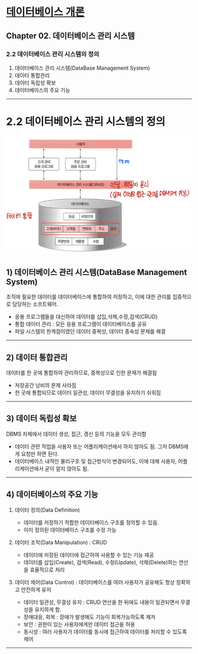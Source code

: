 
# <a href = "../README.md" target="_blank">데이터베이스 개론</a>
## Chapter 02. 데이터베이스 관리 시스템
### 2.2 데이터베이스 관리 시스템의 정의
1) 데이터베이스 관리 시스템(DataBase Management System)
2) 데이터 통합관리
3) 데이터 독립성 확보
4) 데이터베이스의 주요 기능

---

# 2.2 데이터베이스 관리 시스템의 정의

![img/DBMS.jpg](img/DBMS.jpg)

## 1) 데이터베이스 관리 시스템(DataBase Management System)
조직에 필요한 데이터를 데이터베이스에 통합하여 저장하고, 이에 대한 관리를 집중적으로 담당하는 소프트웨어.
- 응용 프로그램들을 대신하여 데이터를 삽입,삭제,수정,검색(CRUD)
- 통합 데이터 관리 : 모든 응용 프로그램이 데이터베이스를 공유
- 파일 시스템의 한계점이였던 데이터 중복성, 데이터 종속성 문제를 해결

---

## 2) 데이터 통합관리
데이터를 한 곳에 통합하여 관리하므로, 중복성으로 인한 문제가 해결됨
- 저장공간 낭비의 문제 사라짐
- 한 곳에 통합되므로 데이터 일관성, 데이터 무결성을 유지하기 쉬워짐

---

## 3) 데이터 독립성 확보
DBMS 자체에서 데이터 생성, 접근, 갱신 등의 기능을 모두 관리함  
- 데이터 관련 작업을 사용자 또는 어플리케이션에서 하지 않아도 됨. 그저 DBMS에게 요청만 하면 된다.
- 데이터베이스 내적인 물리구조 및 접근방식이 변경되어도, 이에 대해 사용자, 어플리케이션에서 굳이 알지 않아도 됨.

---

## 4) 데이터베이스의 주요 기능
1. 데이터 정의(Data Definition)
   - 데이터를 저장하기 적합한 데이터베이스 구조를 정의할 수 있음.
   - 이미 정의된 데이터베이스 구조를 수정 가능


2. 데이터 조작(Data Manipulation) : CRUD
   - 데이터에 저장된 데이터에 접근하여 사용할 수 있는 기능 제공
   - 데이터를 삽입(Create), 검색(Read), 수정(Update), 삭제(Delete)하는 연산을 효율적으로 처리


3. 데이터 제어(Data Control) : 데이터베이스를 여러 사용자가 공유해도 항상 정확하고 안전하게 유지
   - 데이터 일관성, 무결성 유지 : CRUD 연산을 한 뒤에도 내용이 일관되면서 무결성을 유지하게 함.
   - 장애대응, 회복 : 장애가 발생해도 기능이 회복가능하도록 제저
   - 보안 : 권한이 있는 사용자에게만 데이터 접근을 허용
   - 동시성 : 여러 사용자가 데이터를 동시에 접근하여 데이터를 처리할 수 있도록 제어

---